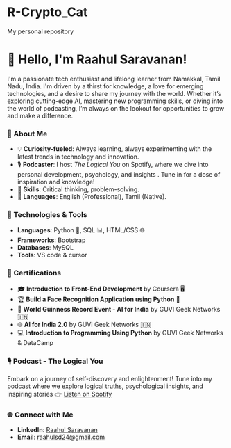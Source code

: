 # R-Crypto_Cat
My personal repository


# 👋 Hello, I'm Raahul Saravanan!

I'm a passionate tech enthusiast and lifelong learner from Namakkal, Tamil Nadu, India. I'm driven by a thirst for knowledge, a love for emerging technologies, and a desire to share my journey with the world. Whether it’s exploring cutting-edge AI, mastering new programming skills, or diving into the world of podcasting, I’m always on the lookout for opportunities to grow and make a difference.

### 🚀 About Me
- 💡 **Curiosity-fueled**: Always learning, always experimenting with the latest trends in technology and innovation.
- 🎙️ **Podcaster**: I host *The Logical You* on Spotify, where we dive into personal development, psychology, and insights . Tune in for a dose of inspiration and knowledge!
- 🎯 **Skills**: Critical thinking, problem-solving.
- 💬 **Languages**: English (Professional), Tamil (Native).

### 🔧 Technologies & Tools
- **Languages**: Python 🐍, SQL 📊, HTML/CSS 🌐
- **Frameworks**: Bootstrap
- **Databases**: MySQL
- **Tools**: VS code & cursor

### 🌟 Certifications
- 🎓 **Introduction to Front-End Development** by Coursera 🖥️
- 🏆 **Build a Face Recognition Application using Python** 🧠
- 🎉 **World Guinness Record Event - AI for India** by GUVI Geek Networks 🇮🇳
- 🌐 **AI for India 2.0** by GUVI Geek Networks 🇮🇳
- 💻 **Introduction to Programming Using Python** by GUVI Geek Networks & DataCamp

### 🎙️ Podcast - The Logical You
Embark on a journey of self-discovery and enlightenment! Tune into my podcast where we explore logical truths, psychological insights, and inspiring stories 
👉 [Listen on Spotify](https://open.spotify.com/show/5cINU10dvHWp6XHvxF3I31)

### 🌐 Connect with Me
- **LinkedIn**: [Raahul Saravanan](https://www.linkedin.com/in/raahul-saravanan-2961591b3)
- **Email**: raahulsd24@gmail.com
